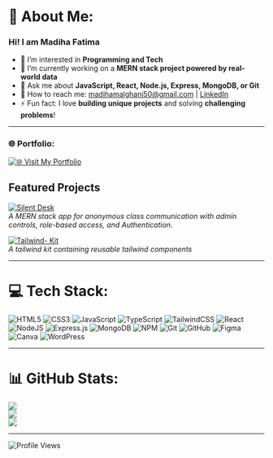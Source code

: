 # 💫 About Me:
### Hi! I am Madiha Fatima  
- 👀 I’m interested in **Programming and Tech**  
- 🔭 I’m currently working on a **MERN stack project powered by real-world data**  
- 💬 Ask me about **JavaScript, React, Node.js, Express, MongoDB, or Git**  
- 📧 How to reach me: [madihamalghani50@gmail.com](mailto:madihamalghani50@gmail.com) | [LinkedIn](https://www.linkedin.com/in/madiha-fatima-6762142b4/)  
- ⚡ Fun fact: I love **building unique projects** and solving **challenging problems**!  

---

### 🌐 Portfolio:
[![🌐 Visit My Portfolio](https://img.shields.io/badge/🌐%20Visit%20My%20Portfolio-blue?style=for-the-badge)](https://madihamalghani.vercel.app/)  



## Featured Projects

[![Silent Desk](https://img.shields.io/badge/🔗%20Silent%20Desk-blue?style=for-the-badge)](https://silent-desk-frontend.vercel.app/)  
*A MERN stack app for anonymous class communication with admin controls, role-based access, and Authentication.*

[![Tailwind- Kit](https://img.shields.io/badge/🔗%20Tailwind%20Kit-orange?style=for-the-badge)](https://tailwind-kit-one.vercel.app/)  
*A tailwind kit containing reusable tailwind components*

---

# 💻 Tech Stack:
![HTML5](https://img.shields.io/badge/html5-%23E34F26.svg?style=for-the-badge&logo=html5&logoColor=white) ![CSS3](https://img.shields.io/badge/css3-%231572B6.svg?style=for-the-badge&logo=css3&logoColor=white) ![JavaScript](https://img.shields.io/badge/javascript-%23323330.svg?style=for-the-badge&logo=javascript&logoColor=%23F7DF1E) ![TypeScript](https://img.shields.io/badge/typescript-%23007ACC.svg?style=for-the-badge&logo=typescript&logoColor=white) ![TailwindCSS](https://img.shields.io/badge/tailwindcss-%2338B2AC.svg?style=for-the-badge&logo=tailwind-css&logoColor=white) ![React](https://img.shields.io/badge/react-%2320232a.svg?style=for-the-badge&logo=react&logoColor=%2361DAFB) ![NodeJS](https://img.shields.io/badge/node.js-6DA55F?style=for-the-badge&logo=node.js&logoColor=white) ![Express.js](https://img.shields.io/badge/express.js-%23404d59.svg?style=for-the-badge&logo=express&logoColor=%2361DAFB) ![MongoDB](https://img.shields.io/badge/MongoDB-%234ea94b.svg?style=for-the-badge&logo=mongodb&logoColor=white) ![NPM](https://img.shields.io/badge/NPM-%23CB3837.svg?style=for-the-badge&logo=npm&logoColor=white) ![Git](https://img.shields.io/badge/git-%23F05033.svg?style=for-the-badge&logo=git&logoColor=white) ![GitHub](https://img.shields.io/badge/github-%23121011.svg?style=for-the-badge&logo=github&logoColor=white) ![Figma](https://img.shields.io/badge/figma-%23F24E1E.svg?style=for-the-badge&logo=figma&logoColor=white) ![Canva](https://img.shields.io/badge/Canva-%2300C4CC.svg?style=for-the-badge&logo=Canva&logoColor=white) ![WordPress](https://img.shields.io/badge/WordPress-%23117AC9.svg?style=for-the-badge&logo=WordPress&logoColor=white)

---

# 📊 GitHub Stats:
![](https://github-readme-stats.vercel.app/api?username=madihamalghani&theme=tokyonight&hide_border=false&include_all_commits=true&count_private=true)<br/>
![](https://github-readme-streak-stats.herokuapp.com/?user=madihamalghani&theme=tokyonight&hide_border=false)<br/>
![](https://github-readme-stats.vercel.app/api/top-langs/?username=madihamalghani&theme=tokyonight&hide_border=false&layout=compact)

---


![Profile Views](https://komarev.com/ghpvc/?username=madihamalghani&color=blue)

